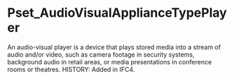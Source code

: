 # Pset_AudioVisualApplianceTypePlayer

An audio-visual player is a device that plays stored media into a stream of audio and/or video, such as camera footage in security systems, background audio in retail areas, or media presentations in conference rooms or theatres.  HISTORY: Added in <!-- end of definition -->IFC4.
